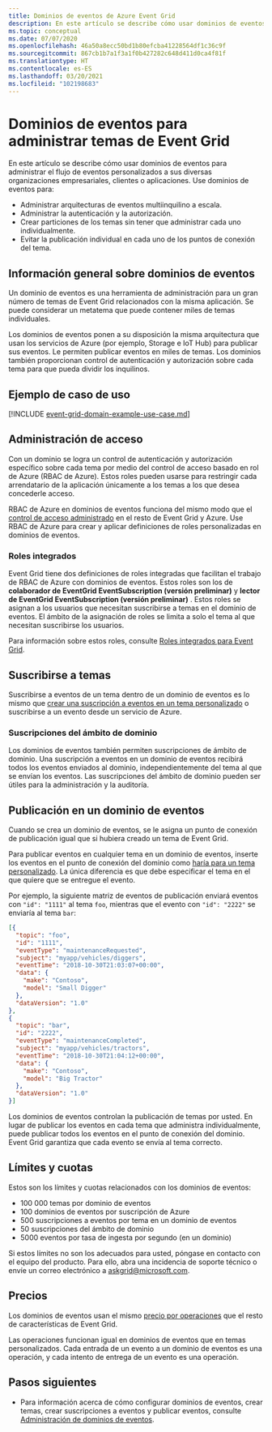```yaml
---
title: Dominios de eventos de Azure Event Grid
description: En este artículo se describe cómo usar dominios de eventos para administrar el flujo de eventos personalizados a sus diversas organizaciones empresariales, clientes o aplicaciones.
ms.topic: conceptual
ms.date: 07/07/2020
ms.openlocfilehash: 46a50a8ecc50bd1b80efcba41228564df1c36c9f
ms.sourcegitcommit: 867cb1b7a1f3a1f0b427282c648d411d0ca4f81f
ms.translationtype: HT
ms.contentlocale: es-ES
ms.lasthandoff: 03/20/2021
ms.locfileid: "102198683"
---
```

# <a name="understand-event-domains-for-managing-event-grid-topics"></a>Dominios de eventos para administrar temas de Event Grid

En este artículo se describe cómo usar dominios de eventos para administrar el flujo de eventos personalizados a sus diversas organizaciones empresariales, clientes o aplicaciones. Use dominios de eventos para:

* Administrar arquitecturas de eventos multiinquilino a escala.
* Administrar la autenticación y la autorización.
* Crear particiones de los temas sin tener que administrar cada uno individualmente.
* Evitar la publicación individual en cada uno de los puntos de conexión del tema.

## <a name="event-domain-overview"></a>Información general sobre dominios de eventos

Un dominio de eventos es una herramienta de administración para un gran número de temas de Event Grid relacionados con la misma aplicación. Se puede considerar un metatema que puede contener miles de temas individuales.

Los dominios de eventos ponen a su disposición la misma arquitectura que usan los servicios de Azure (por ejemplo, Storage e IoT Hub) para publicar sus eventos. Le permiten publicar eventos en miles de temas. Los dominios también proporcionan control de autenticación y autorización sobre cada tema para que pueda dividir los inquilinos.

## <a name="example-use-case"></a>Ejemplo de caso de uso
[!INCLUDE [event-grid-domain-example-use-case.md](../../includes/event-grid-domain-example-use-case.md)]

## <a name="access-management"></a>Administración de acceso

Con un dominio se logra un control de autenticación y autorización específico sobre cada tema por medio del control de acceso basado en rol de Azure (RBAC de Azure). Estos roles pueden usarse para restringir cada arrendatario de la aplicación únicamente a los temas a los que desea concederle acceso.

RBAC de Azure en dominios de eventos funciona del mismo modo que el [control de acceso administrado](security-authorization.md) en el resto de Event Grid y Azure. Use RBAC de Azure para crear y aplicar definiciones de roles personalizadas en dominios de eventos.

### <a name="built-in-roles"></a>Roles integrados

Event Grid tiene dos definiciones de roles integradas que facilitan el trabajo de RBAC de Azure con dominios de eventos. Estos roles son los de **colaborador de EventGrid EventSubscription (versión preliminar)** y **lector de EventGrid EventSubscription (versión preliminar)** . Estos roles se asignan a los usuarios que necesitan suscribirse a temas en el dominio de eventos. El ámbito de la asignación de roles se limita a solo el tema al que necesitan suscribirse los usuarios.

Para información sobre estos roles, consulte [Roles integrados para Event Grid](security-authorization.md#built-in-roles).

## <a name="subscribing-to-topics"></a>Suscribirse a temas

Suscribirse a eventos de un tema dentro de un dominio de eventos es lo mismo que [crear una suscripción a eventos en un tema personalizado](./custom-event-quickstart.md) o suscribirse a un evento desde un servicio de Azure.

### <a name="domain-scope-subscriptions"></a>Suscripciones del ámbito de dominio

Los dominios de eventos también permiten suscripciones de ámbito de dominio. Una suscripción a eventos en un dominio de eventos recibirá todos los eventos enviados al dominio, independientemente del tema al que se envían los eventos. Las suscripciones del ámbito de dominio pueden ser útiles para la administración y la auditoría.

## <a name="publishing-to-an-event-domain"></a>Publicación en un dominio de eventos

Cuando se crea un dominio de eventos, se le asigna un punto de conexión de publicación igual que si hubiera creado un tema de Event Grid. 

Para publicar eventos en cualquier tema en un dominio de eventos, inserte los eventos en el punto de conexión del dominio como [haría para un tema personalizado](./post-to-custom-topic.md). La única diferencia es que debe especificar el tema en el que quiere que se entregue el evento.

Por ejemplo, la siguiente matriz de eventos de publicación enviará eventos con `"id": "1111"` al tema `foo`, mientras que el evento con `"id": "2222"` se enviaría al tema `bar`:

```json
[{
  "topic": "foo",
  "id": "1111",
  "eventType": "maintenanceRequested",
  "subject": "myapp/vehicles/diggers",
  "eventTime": "2018-10-30T21:03:07+00:00",
  "data": {
    "make": "Contoso",
    "model": "Small Digger"
  },
  "dataVersion": "1.0"
},
{
  "topic": "bar",
  "id": "2222",
  "eventType": "maintenanceCompleted",
  "subject": "myapp/vehicles/tractors",
  "eventTime": "2018-10-30T21:04:12+00:00",
  "data": {
    "make": "Contoso",
    "model": "Big Tractor"
  },
  "dataVersion": "1.0"
}]
```

Los dominios de eventos controlan la publicación de temas por usted. En lugar de publicar los eventos en cada tema que administra individualmente, puede publicar todos los eventos en el punto de conexión del dominio. Event Grid garantiza que cada evento se envía al tema correcto.

## <a name="limits-and-quotas"></a>Límites y cuotas
Estos son los límites y cuotas relacionados con los dominios de eventos:

- 100 000 temas por dominio de eventos 
- 100 dominios de eventos por suscripción de Azure 
- 500 suscripciones a eventos por tema en un dominio de eventos
- 50 suscripciones del ámbito de dominio 
- 5000 eventos por tasa de ingesta por segundo (en un dominio)

Si estos límites no son los adecuados para usted, póngase en contacto con el equipo del producto. Para ello, abra una incidencia de soporte técnico o envíe un correo electrónico a [askgrid@microsoft.com](mailto:askgrid@microsoft.com). 

## <a name="pricing"></a>Precios
Los dominios de eventos usan el mismo [precio por operaciones](https://azure.microsoft.com/pricing/details/event-grid/) que el resto de características de Event Grid.

Las operaciones funcionan igual en dominios de eventos que en temas personalizados. Cada entrada de un evento a un dominio de eventos es una operación, y cada intento de entrega de un evento es una operación.



## <a name="next-steps"></a>Pasos siguientes

* Para información acerca de cómo configurar dominios de eventos, crear temas, crear suscripciones a eventos y publicar eventos, consulte [Administración de dominios de eventos](./how-to-event-domains.md).

